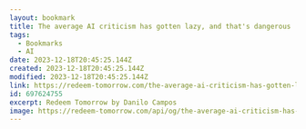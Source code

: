 ```yaml
---
layout: bookmark
title: The average AI criticism has gotten lazy, and that's dangerous
tags:
  - Bookmarks
  - AI
date: 2023-12-18T20:45:25.144Z
created: 2023-12-18T20:45:25.144Z
modified: 2023-12-18T20:45:25.144Z
link: https://redeem-tomorrow.com/the-average-ai-criticism-has-gotten-lazy-and-thats-dangerous
id: 697624755
excerpt: Redeem Tomorrow by Danilo Campos
image: https://redeem-tomorrow.com/api/og/the-average-ai-criticism-has-gotten-lazy-and-thats-dangerous/standard.png
---
```

